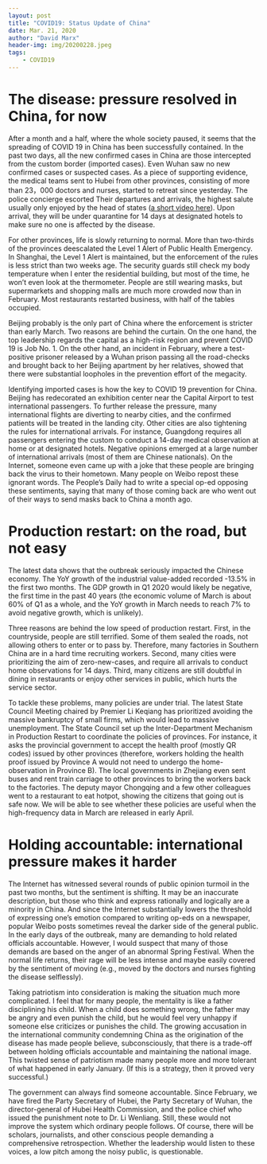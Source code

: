 ```yaml
---
layout: post
title: "COVID19: Status Update of China"
date: Mar. 21, 2020
author: "David Marx"
header-img: img/20200228.jpeg
tags:
    - COVID19
---
```


# The disease: pressure resolved in China, for now

After a month and a half, where the whole society paused, it seems that the spreading of COVID 19 in China has been successfully contained. In the past two days, all the new confirmed cases in China are those intercepted from the custom border (imported cases). Even Wuhan saw no new confirmed cases or suspected cases. As a piece of supporting evidence, the medical teams sent to Hubei from other provinces, consisting of more than 23，000 doctors and nurses, started to retreat since yesterday. The police concierge escorted Their departures and arrivals, the highest salute usually only enjoyed by the head of states ([a short video here](https://mp.weixin.qq.com/s/VAd-03HZHS-e0HyYEdTDGg)). Upon arrival, they will be under quarantine for 14 days at designated hotels to make sure no one is affected by the disease.

For other provinces, life is slowly returning to normal. More than two-thirds of the provinces deescalated the Level 1 Alert of Public Health Emergency. In Shanghai, the Level 1 Alert is maintained, but the enforcement of the rules is less strict than two weeks age. The security guards still check my body temperature when I enter the residential building, but most of the time, he won’t even look at the thermometer. People are still wearing masks, but supermarkets and shopping malls are much more crowded now than in February. Most restaurants restarted business, with half of the tables occupied.

Beijing probably is the only part of China where the enforcement is stricter than early March. Two reasons are behind the curtain. On the one hand, the top leadership regards the capital as a high-risk region and prevent COVID 19 is Job No. 1. On the other hand, an incident in February, where a test-positive prisoner released by a Wuhan prison passing all the road-checks and brought back to her Beijing apartment by her relatives, showed that there were substantial loopholes in the prevention effort of the megacity.

Identifying imported cases is how the key to COVID 19 prevention for China. Beijing has redecorated an exhibition center near the Capital Airport to test international passengers. To further release the pressure, many international flights are diverting to nearby cities, and the confirmed patients will be treated in the landing city. Other cities are also tightening the rules for international arrivals. For instance, Guangdong requires all passengers entering the custom to conduct a 14-day medical observation at home or at designated hotels. Negative opinions emerged at a large number of international arrivals (most of them are Chinese nationals). On the Internet, someone even came up with a joke that these people are bringing back the virus to their hometown. Many people on Weibo repost these ignorant words. The People’s Daily had to write a special op-ed opposing these sentiments, saying that many of those coming back are who went out of their ways to send masks back to China a month ago.

# Production restart: on the road, but not easy

The latest data shows that the outbreak seriously impacted the Chinese economy. The YoY growth of the industrial value-added recorded -13.5% in the first two months. The GDP growth in Q1 2020 would likely be negative, the first time in the past 40 years (the economic volume of March is about 60% of Q1 as a whole, and the YoY growth in March needs to reach 7% to avoid negative growth, which is unlikely).

Three reasons are behind the low speed of production restart. First, in the countryside, people are still terrified. Some of them sealed the roads, not allowing others to enter or to pass by. Therefore, many factories in Southern China are in a hard time recruiting workers. Second, many cities were prioritizing the aim of zero-new-cases, and require all arrivals to conduct home observations for 14 days. Third, many citizens are still doubtful in dining in restaurants or enjoy other services in public, which hurts the service sector.

To tackle these problems, many policies are under trial. The latest State Council Meeting chaired by Premier Li Keqiang has prioritized avoiding the massive bankruptcy of small firms, which would lead to massive unemployment. The State Council set up the Inter-Department Mechanism in Production Restart to coordinate the policies of provinces. For instance, it asks the provincial government to accept the health proof (mostly QR codes) issued by other provinces (therefore, workers holding the health proof issued by Province A would not need to undergo the home-observation in Province B). The local governments in Zhejiang even sent buses and rent train carriage to other provinces to bring the workers back to the factories. The deputy mayor Chongqing and a few other colleagues went to a restaurant to eat hotpot, showing the citizens that going out is safe now. We will be able to see whether these policies are useful when the high-frequency data in March are released in early April.

# Holding accountable: international pressure makes it harder

The Internet has witnessed several rounds of public opinion turmoil in the past two months, but the sentiment is shifting. It may be an inaccurate description, but those who think and express rationally and logically are a minority in China. And since the Internet substantially lowers the threshold of expressing one’s emotion compared to writing op-eds on a newspaper, popular Weibo posts sometimes reveal the darker side of the general public. In the early days of the outbreak, many are demanding to hold related officials accountable. However, I would suspect that many of those demands are based on the anger of an abnormal Spring Festival. When the normal life returns, their rage will be less intense and maybe easily covered by the sentiment of moving (e.g., moved by the doctors and nurses fighting the disease selflessly).

Taking patriotism into consideration is making the situation much more complicated. I feel that for many people, the mentality is like a father disciplining his child. When a child does something wrong, the father may be angry and even punish the child, but he would feel very unhappy if someone else criticizes or punishes the child. The growing accusation in the international community condemning China as the origination of the disease has made people believe, subconsciously, that there is a trade-off between holding officials accountable and maintaining the national image. This twisted sense of patriotism made many people more and more tolerant of what happened in early January. (If this is a strategy, then it proved very successful.)

The government can always find someone accountable. Since February, we have fired the Party Secretary of Hubei, the Party Secretary of Wuhan, the director-general of Hubei Health Commission, and the police chief who issued the punishment note to Dr. Li Wenliang. Still, these would not improve the system which ordinary people follows. Of course, there will be scholars, journalists, and other conscious people demanding a comprehensive retrospection. Whether the leadership would listen to these voices, a low pitch among the noisy public, is questionable.
